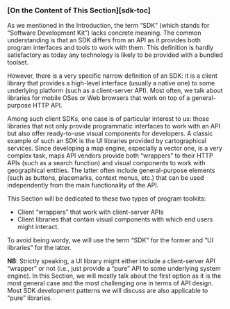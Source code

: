 ### [On the Content of This Section][sdk-toc]

As we mentioned in the Introduction, the term “SDK” (which stands for “Software Development Kit”) lacks concrete meaning. The common understanding is that an SDK differs from an API as it provides both program interfaces and tools to work with them. This definition is hardly satisfactory as today any technology is likely to be provided with a bundled toolset.

However, there is a very specific narrow definition of an SDK: it is a client library that provides a high-level interface (usually a native one) to some underlying platform (such as a client-server API). Most often, we talk about libraries for mobile OSes or Web browsers that work on top of a general-purpose HTTP API.

Among such client SDKs, one case is of particular interest to us: those libraries that not only provide programmatic interfaces to work with an API but also offer ready-to-use visual components for developers. A classic example of such an SDK is the UI libraries provided by cartographical services. Since developing a map engine, especially a vector one, is a very complex task, maps API vendors provide both “wrappers” to their HTTP APIs (such as a search function) and visual components to work with geographical entities. The latter often include general-purpose elements (such as buttons, placemarks, context menus, etc.) that can be used independently from the main functionality of the API.

This Section will be dedicated to these two types of program toolkits:
  * Client “wrappers” that work with client-server APIs
  * Client libraries that contain visual components with which end users might interact.

To avoid being wordy, we will use the term “SDK” for the former and “UI libraries” for the latter.

**NB**: Strictly speaking, a UI library might either include a client-server API “wrapper” or not (i.e., just provide a “pure” API to some underlying system engine). In this Section, we will mostly talk about the first option as it is the most general case and the most challenging one in terms of API design. Most SDK development patterns we will discuss are also applicable to “pure” libraries.